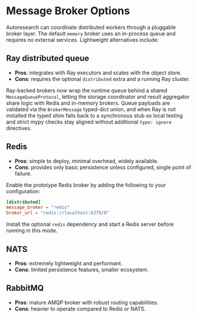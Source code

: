 # Message Broker Options

Autoresearch can coordinate distributed workers through a pluggable broker layer.
The default `memory` broker uses an in-process queue and requires no external
services. Lightweight alternatives include:

## Ray distributed queue

- **Pros**: integrates with Ray executors and scales with the object store.
- **Cons**: requires the optional `distributed` extra and a running Ray
  cluster.

Ray-backed brokers now wrap the runtime queue behind a shared
`MessageQueueProtocol`, letting the storage coordinator and result aggregator
share logic with Redis and in-memory brokers.
Queue payloads are validated via the `BrokerMessage` typed-dict union, and when
Ray is not installed the typed shim falls back to a synchronous stub so local
testing and strict mypy checks
stay aligned without additional `type: ignore` directives.

## Redis

- **Pros**: simple to deploy, minimal overhead, widely available.
- **Cons**: provides only basic persistence unless configured, single point of failure.

Enable the prototype Redis broker by adding the following to your configuration:

```toml
[distributed]
message_broker = "redis"
broker_url = "redis://localhost:6379/0"
```

Install the optional `redis` dependency and start a Redis server before running
in this mode.

## NATS

- **Pros**: extremely lightweight and performant.
- **Cons**: limited persistence features, smaller ecosystem.

## RabbitMQ

- **Pros**: mature AMQP broker with robust routing capabilities.
- **Cons**: heavier to operate compared to Redis or NATS.
